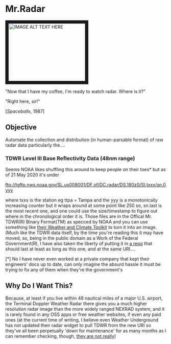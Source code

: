 # Mr.Radar
<a href="http://www.youtube.com/watch?feature=player_embedded&v=DsGZYW_DTEg
" target="_blank"><img src="http://img.youtube.com/vi/DsGZYW_DTEg/0.jpg" 
alt="IMAGE ALT TEXT HERE" width="240" height="180" border="10" /></a>

"Now that I have my coffee, I'm ready to watch radar. Where is it?"

"Right here, sir!"

[_Spaceballs_, 1987]

## Objective
Automate the collection and distribution (in human-parsable format) of raw radar data particularly the....

### TDWR Level III Base Reflectivity Data (48nm range)
Seems NOAA likes shuffling this around to keep people on their toes* but as of 21 May 2020 it's under

ftp://tgftp.nws.noaa.gov/SL.us008001/DF.of/DC.radar/DS.180z0/SI.txxx/sn.0yyy

where txxx is the station eg ttpa = Tampa and the yyy is a monotonically increasing counter but it wraps around
at some point like 250 so, sn.last is the most recent one, and one could use the size/timestamp to figure out where
in the chronological order it is. Those files are in the Offical Mr. TDWR(R) Binary Format(TM) as specced by NOAA
and you can use something like [their Weather and Climate Toolkit](https://www.ncdc.noaa.gov/wct/index.php) to turn it
into an image. (Much like the TDWR data itself, by the time you're reading this it may have moved, so, being in the
public domain as a Work of the Federal Government(R), I have also taken the liberty of putting it in
[a repo](https://github.com/paulyc/NOAA-WCT) that should last at least as long as this one, and at the same URI....

[*] No I have never even worked at a private company that kept their engineers' docs up to date, can only imagine the
absurd hassle it must be trying to fix any of them when they're the government's

## Why Do I Want This?
Because, at least if you live within 48 nautical miles of a major U.S. airport, the Terminal Doppler Weather Radar
there gives you a much higher resolution radar image than the more widely ranged NEXRAD system, and it is rarely
found in any OSS apps or free weather websites, if even any paid ones (at the current time of writing, I believe
even Weather Underground has not updated their radar widget to pull TDWR from the new URI so they've all been
perpetually 'down for maintenance' for as many months as I can remember checking, though, [they are not really](https://radar3pub.ncep.noaa.gov/))
